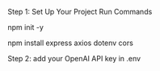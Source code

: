 Step 1: Set Up Your Project Run Commands

npm init -y

npm install express axios dotenv cors

Step 2: add your OpenAI API key in .env

